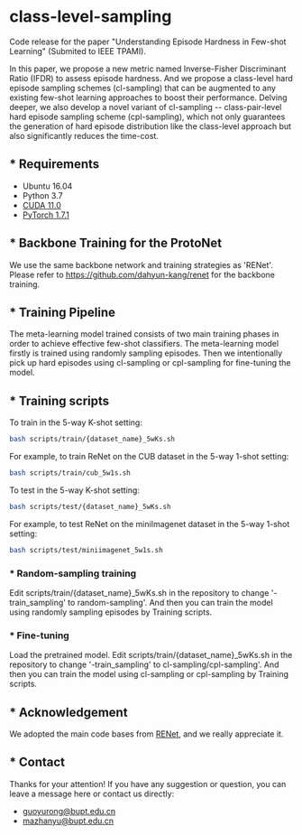 # class-level-sampling

Code release for the paper "Understanding Episode Hardness in Few-shot Learning" (Submited to IEEE TPAMI).

In this paper, we propose a new metric named Inverse-Fisher Discriminant Ratio (IFDR) to assess episode hardness. And we propose a class-level hard episode sampling schemes (cl-sampling) that can be augmented to any existing few-shot learning approaches to boost their performance. Delving deeper, we also develop a novel variant of cl-sampling -- class-pair-level hard episode sampling scheme (cpl-sampling), which not only guarantees the generation of hard episode distribution like the class-level approach but also significantly reduces the time-cost.

## * Requirements
* Ubuntu 16.04
* Python 3.7
* [CUDA 11.0](https://developer.nvidia.com/cuda-toolkit)
* [PyTorch 1.7.1](https://pytorch.org)


## *  Backbone Training for the ProtoNet
We use the same backbone network and training strategies as 'RENet'. Please refer to https://github.com/dahyun-kang/renet for the backbone training.


## *  Training Pipeline
The meta-learning model trained consists of two main training phases in order to achieve effective few-shot classifiers. The meta-learning model firstly is trained using randomly sampling episodes. Then we intentionally pick up hard episodes using cl-sampling or cpl-sampling for fine-tuning the model.


## *  Training scripts
To train in the 5-way K-shot setting:
```bash
bash scripts/train/{dataset_name}_5wKs.sh
```
For example, to train ReNet on the CUB dataset in the 5-way 1-shot setting:
```bash
bash scripts/train/cub_5w1s.sh
```

To test in the 5-way K-shot setting:
```bash
bash scripts/test/{dataset_name}_5wKs.sh
```
For example, to test ReNet on the miniImagenet dataset in the 5-way 1-shot setting:
```bash
bash scripts/test/miniimagenet_5w1s.sh
```

### * Random-sampling training
Edit scripts/train/{dataset_name}_5wKs.sh in the repository to change '-train_sampling' to random-sampling'.
And then you can train the model using randomly sampling episodes by Training scripts.


### * Fine-tuning 
Load the pretrained model. 
Edit scripts/train/{dataset_name}_5wKs.sh in the repository to change '-train_sampling' to cl-sampling/cpl-sampling'.
And then you can train the model using cl-sampling or cpl-sampling by Training scripts.

## *  Acknowledgement
We adopted the main code bases from [RENet]([https://github.com/dahyun-kang/renet]), and we really appreciate it.

## * Contact
Thanks for your attention! If you have any suggestion or question, you can leave a message here or contact us directly:

* guoyurong@bupt.edu.cn
* mazhanyu@bupt.edu.cn
